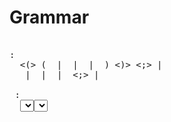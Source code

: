 # Grammar

<pre>

<statement>:
  <(> ( <select_statement> | <insert_statement> | <delete_statement> | <update_statement> ) <)> <;> |
  <select_statement> | <insert_statement> | <delete_statement> | <update_statement> <;> |

<select_statement> :
  <SELECT>
  <expression> [, <expression>]
  (<FROM> <identifier> [, <identifier>]){0,1}
  [< * JOIN><identifier> <ON> <expression>]
  (<WHERE> <expression> ([<AND> | <OR>] <expression>)){0,1}
  [<GROUP BY> <identifier>[<HAVING>] <expression>]
  (<ORDER BY> <identifier> (<ASC> | <DESC>)

<insert_statement> :
  <INSERT> <INTO> <identifier> <(> <identifier>+ <)> <VALUES> <(> <value>+ <)> 

<update_statement> :
  <UPDATE> <identifier> [<SET> ];

<expression> : <comparison> | <term> | <product> [[<+><->] <product>] | <(> <product> [[<+><->] <product>] <)>
<comparison> : <term> <rel-operator> <term>
<product>    : <term> [ / * ] <term> |  <term>
<term>       : <value> | <identifier>
<value>      : <bool> | <number> | <string>
<bool>       : TRUE | FALSE
<number>     : [x | 0][1-9]+[0-9]+[.[0-9]+]
<string>     : "[UTF-8]"
<identifier> : [a-zA-Z_] +[a-zA-Z0-9_]+
<rel-operator> : >, >=, =, <, <=, <>
<(> : (
<)> : )
<[> : [
<]> : ]
<+> : +
<-> : - 
<*> : * 
</> : /

<BEGIN>    : BEGIN
<END>      : END
<SELECT>   : SELECT 
<DELETE>   : DELETE 
<UPDATE>   : UPDATE 
<INTO>     : INTO
<FROM>     : FROM 
<OUTER JOIN> : <OUTER> <JOIN>   
<INNER JOIN> : <INNER> <JOIN>   
<LEFT JOIN>  : <LEFT>  <JOIN>  
<RIGHT JOIN> : <RIGHT> <JOIN> 
<JOIN>     : JOIN 
<WHERE>    : WHERE 
<GROUP BY> : <GROUP> <BY>
<ORDER BY> : <ORDER> <BY>
<GROUP>    : GROUP
<ORDER>    : ORDER 
<ASC>      : ASC
<DESC>     : DESC 
<ON>       : ON 
<AND>      : AND
<OR>       : OR 
<;>        : ;
</pre>
